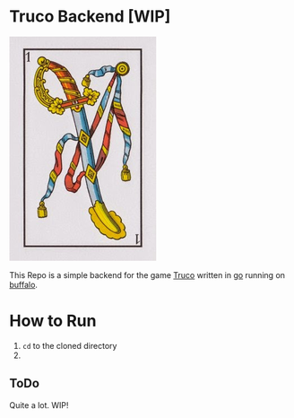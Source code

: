 # Truco Backend [WIP]

![](assets/1ofspades.jpg)

This Repo is a simple backend for the game [Truco](https://en.wikipedia.org/wiki/Truco) written in
[go](https://golang.org/) running on [buffalo](https://gobuffalo.io/en/).

# How to Run

1. `cd` to the cloned directory
2. 



## ToDo

Quite a lot. WIP!
